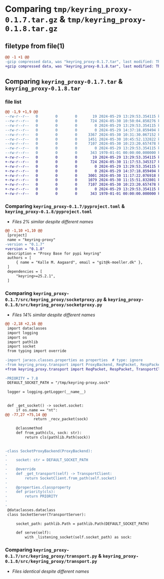 # Comparing `tmp/keyring_proxy-0.1.7.tar.gz` & `tmp/keyring_proxy-0.1.8.tar.gz`

## filetype from file(1)

```diff
@@ -1 +1 @@
-gzip compressed data, was "keyring_proxy-0.1.7.tar", last modified: Thu May 30 10:50:04 2024, max compression
+gzip compressed data, was "keyring_proxy-0.1.8.tar", last modified: Thu May 30 11:17:53 2024, max compression
```

## Comparing `keyring_proxy-0.1.7.tar` & `keyring_proxy-0.1.8.tar`

### file list

```diff
@@ -1,9 +1,9 @@
--rw-r--r--   0        0        0       19 2024-05-29 13:29:53.354115 keyring_proxy-0.1.7/README.md
--rw-r--r--   0        0        0      724 2024-05-30 10:50:04.850276 keyring_proxy-0.1.7/pyproject.toml
--rw-r--r--   0        0        0        0 2024-05-29 13:29:53.354115 keyring_proxy-0.1.7/src/keyring_proxy/__init__.py
--rw-r--r--   0        0        0        0 2024-05-29 14:37:18.859494 keyring_proxy-0.1.7/src/keyring_proxy/py.typed
--rw-r--r--   0        0        0     3367 2024-05-30 10:31:30.067152 keyring_proxy-0.1.7/src/keyring_proxy/socketproxy.py
--rw-r--r--   0        0        0     1451 2024-05-30 10:45:52.132822 keyring_proxy-0.1.7/src/keyring_proxy/stdioproxy.py
--rw-r--r--   0        0        0     7107 2024-05-30 10:23:20.657478 keyring_proxy-0.1.7/src/keyring_proxy/transport.py
--rw-r--r--   0        0        0        0 2024-05-29 13:29:53.354115 keyring_proxy-0.1.7/tests/__init__.py
--rw-r--r--   0        0        0      343 1970-01-01 00:00:00.000000 keyring_proxy-0.1.7/PKG-INFO
+-rw-r--r--   0        0        0       19 2024-05-29 13:29:53.354115 keyring_proxy-0.1.8/README.md
+-rw-r--r--   0        0        0      724 2024-05-30 11:17:53.345317 keyring_proxy-0.1.8/pyproject.toml
+-rw-r--r--   0        0        0        0 2024-05-29 13:29:53.354115 keyring_proxy-0.1.8/src/keyring_proxy/__init__.py
+-rw-r--r--   0        0        0        0 2024-05-29 14:37:18.859494 keyring_proxy-0.1.8/src/keyring_proxy/py.typed
+-rw-r--r--   0        0        0     3001 2024-05-30 11:17:22.076918 keyring_proxy-0.1.8/src/keyring_proxy/socketproxy.py
+-rw-r--r--   0        0        0     1079 2024-05-30 11:15:51.832801 keyring_proxy-0.1.8/src/keyring_proxy/stdioproxy.py
+-rw-r--r--   0        0        0     7107 2024-05-30 10:23:20.657478 keyring_proxy-0.1.8/src/keyring_proxy/transport.py
+-rw-r--r--   0        0        0        0 2024-05-29 13:29:53.354115 keyring_proxy-0.1.8/tests/__init__.py
+-rw-r--r--   0        0        0      343 1970-01-01 00:00:00.000000 keyring_proxy-0.1.8/PKG-INFO
```

### Comparing `keyring_proxy-0.1.7/pyproject.toml` & `keyring_proxy-0.1.8/pyproject.toml`

 * *Files 2% similar despite different names*

```diff
@@ -1,10 +1,10 @@
 [project]
 name = "keyring-proxy"
-version = "0.1.7"
+version = "0.1.8"
 description = "Proxy Base for pypi keyring"
 authors = [
     { name = "Kalle M. Aagaard", email = "git@k-moeller.dk" },
 ]
 dependencies = [
     "keyring>=25.2.1",
 ]
```

### Comparing `keyring_proxy-0.1.7/src/keyring_proxy/socketproxy.py` & `keyring_proxy-0.1.8/src/keyring_proxy/socketproxy.py`

 * *Files 14% similar despite different names*

```diff
@@ -2,18 +2,16 @@
 import dataclasses
 import logging
 import os
 import pathlib
 import socket
 from typing import override
 
-import jaraco.classes.properties as properties  # type: ignore
-from keyring_proxy.transport import ProxyBackend, ReqPacket, RespPacket, TransportClient, TransportServer
+from keyring_proxy.transport import ReqPacket, RespPacket, TransportClient, TransportServer
 
-PRIORITY = 7.8
 DEFAULT_SOCKET_PATH = "/tmp/keyring-proxy.sock"
 
 logger = logging.getLogger(__name__)
 
 
 def _get_socket() -> socket.socket:
     if os.name == "nt":
@@ -77,27 +75,14 @@
             return _recv_packet(sock)
 
     @classmethod
     def from_path(cls, sock: str):
         return cls(pathlib.Path(sock))
 
 
-class SocketProxyBackend(ProxyBackend):
-
-    socket: str = DEFAULT_SOCKET_PATH
-
-    @override
-    def _get_transport(self) -> TransportClient:
-        return SocketClient.from_path(self.socket)
-
-    @properties.classproperty
-    def priority(cls):
-        return PRIORITY
-
-
 @dataclasses.dataclass
 class SocketServer(TransportServer):
 
     socket_path: pathlib.Path = pathlib.Path(DEFAULT_SOCKET_PATH)
 
     def serve(self):
         with _listening_socket(self.socket_path) as sock:
```

### Comparing `keyring_proxy-0.1.7/src/keyring_proxy/transport.py` & `keyring_proxy-0.1.8/src/keyring_proxy/transport.py`

 * *Files identical despite different names*

